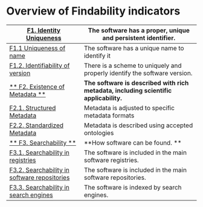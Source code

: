# Overview of Findability indicators 

| [**F1.  Identity Uniqueness**](../findability/F1_identity_uniqueness.md) | The software has a proper, unique and persistent identifier. |
|---------------------------|------------------------------------------|
| [F1.1 Uniqueness of name](../findability/F1_identity_uniqueness/#f11-uniqueness-of-name)   | The software has a unique name to identify it |
| [F1.2. Identifiability of version](../findability/F1_identity_uniqueness/#f12-identifiability-of-version) | There is a scheme to uniquely and properly identify the software version. |
| [** F2. Existence of Metadata **](../findability/F2_existence_of_metadata.md) | **The software is described with rich metadata, including scientific applicability.** |
| [F2.1. Structured Metadata](../findability/F2_existence_of_metadata/#f21-structured-metadata)   | Metadata is adjusted to specific metadata formats |
| [F2.2. Standardized Metadata](../findability/F2_existence_of_metadata/#f22-standardized-metadata)  | Metadata is described using accepted ontologies  |
| [** F3. Searchability **](../findability/F3_searchability.md) | **How software can be found. **|
| [F3.1. Searchability in registries](../findability/F3_searchability#f31-searchability-in-registries)   | The software is included in the main software registries. |
| [F3.2. Searchability in software repositories](../findability/F3_searchability#f32-searchability-in-software-repositories)  | The software is included in the main software repositories. |
| [F3.3. Searchability in search engines](../findability/F3_searchability#f33-searchability-in-literature)  | The software is indexed by search engines. |

